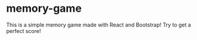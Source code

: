 # memory-game

This is a simple memory game made with React and Bootstrap! Try to get a perfect score!